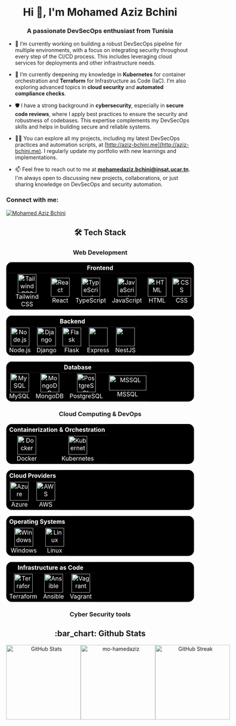 <h1 align="center">Hi 👋, I'm Mohamed Aziz Bchini</h1>
<h3 align="center">A passionate DevSecOps enthusiast from Tunisia</h3>

- 🔭 I’m currently working on building a robust DevSecOps pipeline for multiple environments, with a focus on integrating security throughout every step of the CI/CD process. This includes leveraging cloud services for deployments and other infrastructure needs.

- 🌱 I’m currently deepening my knowledge in **Kubernetes** for container orchestration and **Terraform** for Infrastructure as Code (IaC). I'm also exploring advanced topics in **cloud security** and **automated compliance checks**.

- 🛡️ I have a strong background in **cybersecurity**, especially in **secure code reviews**, where I apply best practices to ensure the security and robustness of codebases. This expertise complements my DevSecOps skills and helps in building secure and reliable systems.

- 👨‍💻 You can explore all my projects, including my latest DevSecOps practices and automation scripts, at [http://aziz-bchini.me](http://aziz-bchini.me). I regularly update my portfolio with new learnings and implementations.

- 📫 Feel free to reach out to me at **mohamedaziz.bchini@insat.ucar.tn**. I'm always open to discussing new projects, collaborations, or just sharing knowledge on DevSecOps and security automation.

<h3 align="left">Connect with me:</h3>
<p align="left">
  <a href="https://www.linkedin.com/in/mohamed-aziz-bchini/" target="_blank">
    <img src="https://bentos.jkominovic.dev/api/v1/bento-cards?url=https%3A%2F%2Fwww.linkedin.com%2Fin%2Fmohamed-aziz-bchini%2F&subtitle=@Aziz+Bchini&size=square" alt="Mohamed Aziz Bchini">
  </a>
</p>

<h2 align="center">🛠️ Tech Stack</h2>

<h3 align="center">Web Development</h3>

<div align="center">
<table style="background-color: black; color: white; border: none; border-radius: 15px; overflow: hidden;">
  <thead>
    <tr>
      <th colspan="8" align="center" style="color: white;">Frontend</th>
    </tr>
  </thead>
  <tbody>
    <tr>
      <td align="center" style="border: none;">
        <a href="https://tailwindcss.com/" style="color: white;">
          <img src="https://cdn.worldvectorlogo.com/logos/tailwindcss.svg" width="50" height="50" alt="Tailwind CSS"/>
        </a>
        <br>Tailwind CSS
      </td>
      <td align="center" style="border: none;">
        <a href="https://reactjs.org/" style="color: white;">
          <img src="https://techstack-generator.vercel.app/react-icon.svg" alt="React" width="50" height="50"/>
        </a>
        <br>React
      </td>
      <td align="center" style="border: none;">
        <a href="https://www.typescriptlang.org/" style="color: white;">
          <img src="https://techstack-generator.vercel.app/ts-icon.svg" alt="TypeScript" width="50" height="50"/>
        </a>
        <br>TypeScript
      </td>
      <td align="center" style="border: none;">
        <a href="https://developer.mozilla.org/en-US/docs/Web/JavaScript" style="color: white;">
          <img src="https://techstack-generator.vercel.app/js-icon.svg" alt="JavaScript" width="50" height="50"/>
        </a>
        <br>JavaScript
      </td>
      <td align="center" style="border: none;">
        <a href="https://developer.mozilla.org/en-US/docs/Web/HTML" style="color: white;">
          <img src="https://cdn.worldvectorlogo.com/logos/html-1.svg" width="50" height="50" alt="HTML"/>
        </a>
        <br>HTML
      </td>
      <td align="center" style="border: none;">
        <a href="https://developer.mozilla.org/en-US/docs/Web/CSS" style="color: white;">
          <img src="https://cdn.worldvectorlogo.com/logos/css-3.svg" width="50" height="50" alt="CSS"/>
        </a>
        <br>CSS
      </td>
    </tr>
  </tbody>
</table>
</div>



<div align="center">
<table style="background-color: black; color: white; border: none; border-radius: 15px; overflow: hidden;">
  <thead>
    <tr>
      <th colspan="5" align="center" style="color: white;">Backend</th>
    </tr>
  </thead>
  <tbody>
    <tr>
      <td align="center" style="border: none;">
        <img src="https://cdn.worldvectorlogo.com/logos/nodejs-icon.svg" width="50" height="50" alt="Node.js"/><br>Node.js
      </td>
      <td align="center" style="border: none;">
        <img src="https://techstack-generator.vercel.app/django-icon.svg" width="50" height="50" alt="Django"/><br>Django
      </td>
      <td align="center" style="border: none;">
        <img src="https://skillicons.dev/icons?i=flask" width="50" height="50" alt="Flask"/><br>Flask
      </td>
      <td align="center" style="border: none;">
        <img src="https://skillicons.dev/icons?i=express" width="50" height="50"/><br>Express
      </td>
      <td align="center" style="border: none;">
        <img src="https://skillicons.dev/icons?i=nestjs" width="50" height="50"/><br>NestJS
      </td>
    </tr>
  </tbody>
</table>
</div>

<div align="center">
<table style="background-color: black; color: white; border: none; border-radius: 15px; overflow: hidden;">
  <thead>
    <tr>
      <th colspan="4" align="center" style="color: white;">Database</th>
    </tr>
  </thead>
  <tbody>
    <tr>
      <td align="center" style="border: none;">
        <img src="https://techstack-generator.vercel.app/mysql-icon.svg" alt="MySQL" width="50" height="50"/><br>MySQL
      </td>
      <td align="center" style="border: none;">
        <img src="https://skillicons.dev/icons?i=mongodb" alt="MongoDB" width="50" height="50"/><br>MongoDB
      </td>
      <td align="center" style="border: none;">
        <img src="https://skillicons.dev/icons?i=postgresql" alt="PostgreSQL" width="50" height="50"/><br>PostgreSQL
      </td>
      <td align="center" style="border: none;">
        <img src="https://upload.wikimedia.org/wikipedia/commons/9/99/Logo_M_SQL_Server.png" alt="MSSQL" width="100" height="40"/><br>MSSQL
      </td>
    </tr>
  </tbody>
</table>
</div>

<h3 align="center">Cloud Computing & DevOps</h3>

<div align="center">
<table style="background-color: black; color: white; border: none; border-radius: 15px; overflow: hidden;">
  <thead>
    <tr>
      <th colspan="4" align="center" style="color: white;">Containerization & Orchestration</th>
    </tr>
  </thead>
  <tbody>
    <tr>
      <td align="center" style="border: none;">
        <img src="https://techstack-generator.vercel.app/docker-icon.svg" alt="Docker" width="50" height="50"/><br>Docker
      </td>
      <td align="center" style="border: none;">
        <img src="https://techstack-generator.vercel.app/kubernetes-icon.svg" alt="Kubernetes" width="50" height="50"/><br>Kubernetes
      </td>
    </tr>
  </tbody>
</table>
</div>

<div align="center">
  <table style="background-color: black; color: white; border: none; border-radius: 15px; overflow: hidden;">
    <thead>
      <tr>
        <th colspan="3" align="center" style="color: white;">Cloud Providers</th>
      </tr>
    </thead>
    <tbody>
      <tr>
        <td align="center" style="border: none;">
          <img src="https://skillicons.dev/icons?i=azure" alt="Azure" width="50" height="50"/><br>Azure
        </td>
        <td align="center" style="border: none;">
          <img src="https://techstack-generator.vercel.app/aws-icon.svg" alt="AWS" width="50" height="50"/><br>AWS
        </td>
      </tr>
    </tbody>
  </table>
  <table style="background-color: black; color: white; border: none; border-radius: 15px; overflow: hidden;">
    <thead>
      <tr>
        <th colspan="2" align="center" style="color: white;">Operating Systems</th>
      </tr>
    </thead>
    <tbody>
      <tr>
        <td align="center" style="border: none;">
          <img src="https://skillicons.dev/icons?i=windows" alt="Windows" width="50" height="50"/><br>Windows
        </td>
        <td align="center" style="border: none;">
          <img src="https://skillicons.dev/icons?i=linux" alt="Linux" width="50" height="50"/><br>Linux
        </td>
      </tr>
    </tbody>
  </table>
</div>

<div align="center">
<table style="background-color: black; color: white; border: none; border-radius: 15px; overflow: hidden;">
  <thead>
    <tr>
      <th colspan="3" align="center" style="color: white;">Infrastructure as Code</th>
    </tr>
  </thead>
  <tbody>
    <tr>
      <td align="center" style="border: none;">
        <img src="https://skillicons.dev/icons?i=terraform" alt="Terraform" width="50" height="50"/><br>Terraform
      </td>
      <td align="center" style="border: none;">
        <img src="https://skillicons.dev/icons?i=ansible" alt="Ansible" width="50" height="50"/><br>Ansible
       </td>
      <td align="center" style="border: none;">
        <img src="https://go-skill-icons.vercel.app/api/icons?i=vagrant" alt="Vagrant" width="50" height="50"/><br>Vagrant
       </td>
    </tr>
  </tbody>
</table>
</div>

<!-- to be added: cyber security tools, security scanning tools, version control tools, team management tools, operating systems -->
<!-- add devops ci/cd tools: jenkins, github actions, ... -->
<!-- add cyber security tools: scanning (SAST, DAST, SCA) and dashboarding tools -->
<h3 align="center">Cyber Security tools</h3>


<h2 align="center">:bar_chart: Github Stats</h2>

<div id=github-stats align=center style="display: flex; justify-content: space-between;">
  <img src="https://myreadme.vercel.app/api/embed/mo-hamedaziz?panels=commitgraph" alt="GitHub Stats" style="height: 200px;" />
  <img src="https://github-readme-stats.vercel.app/api/top-langs?username=mo-hamedaziz&show_icons=true&locale=en&layout=compact" alt="mo-hamedaziz" style="height: 200px;" />
  <img src="https://streak-stats.demolab.com?user=mo-hamedaziz" alt="GitHub Streak" style="height: 200px;" />
</div>
